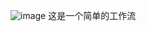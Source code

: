 ![image](https://github.com/user-attachments/assets/b6a3c2c1-6475-48fd-9e8f-8e3aef115434)
这是一个简单的工作流
